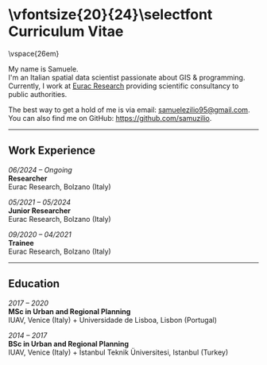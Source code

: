 # \vfontsize{20}{24}\selectfont Curriculum Vitae

\vspace{26em}

My name is Samuele.  
I'm an Italian spatial data scientist passionate about GIS & programming.  
Currently, I work at <u>[Eurac Research](https://www.eurac.edu/en/people/samuele-zilio)</u> providing scientific consultancy to public authorities.  

The best way to get a hold of me is via email: <u>samuelezilio95@gmail.com</u>.  
You can also find me on GitHub: <u>https://github.com/samuzilio</u>.

---

## Work Experience

*06/2024 – Ongoing*  
**Researcher**  
Eurac Research, Bolzano (Italy)  

*05/2021 – 05/2024*  
**Junior Researcher**  
Eurac Research, Bolzano (Italy)  

*09/2020 – 04/2021*  
**Trainee**  
Eurac Research, Bolzano (Italy)  

---

## Education

*2017 – 2020*  
**MSc in Urban and Regional Planning**  
IUAV, Venice (Italy) + Universidade de Lisboa, Lisbon (Portugal)  

*2014 – 2017*  
**BSc in Urban and Regional Planning**  
IUAV, Venice (Italy) + İstanbul Teknik Üniversitesi, Istanbul (Turkey)
